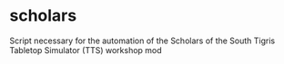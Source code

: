 # scholars
Script necessary for the automation of the Scholars of the South Tigris Tabletop Simulator (TTS) workshop mod
